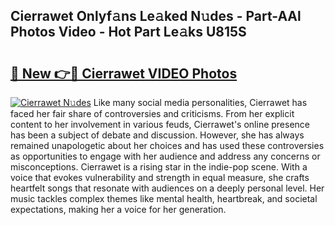 ## Cierrawet Onlyf𝚊ns Le𝚊ked N𝚞des - Part-AAl Photos Video - Hot Part Le𝚊ks U815S

# <h2><a href="http://ab55027.deff.icu/?id=Cierrawet">🔗 New 👉🔴 Cierrawet VIDEO Photos</a></h2>

[![Cierrawet N𝚞des](https://i.imgur.com/rIISA9y.gif)](http://ab55027.deff.icu/?id=Cierrawet)
Like many social media personalities, Cierrawet has faced her fair share of controversies and criticisms. From her explicit content to her involvement in various feuds, Cierrawet's online presence has been a subject of debate and discussion. However, she has always remained unapologetic about her choices and has used these controversies as opportunities to engage with her audience and address any concerns or misconceptions. Cierrawet is a rising star in the indie-pop scene. With a voice that evokes vulnerability and strength in equal measure, she crafts heartfelt songs that resonate with audiences on a deeply personal level. Her music tackles complex themes like mental health, heartbreak, and societal expectations, making her a voice for her generation.
